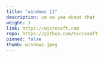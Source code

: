 ```yaml
---
title: "windows 11"
description: um so yea about that
weight: 3
link: https://microsoft.com
repo: https://github.com/microsoft
pinned: false
thumb: windows.jpeg
---
```

